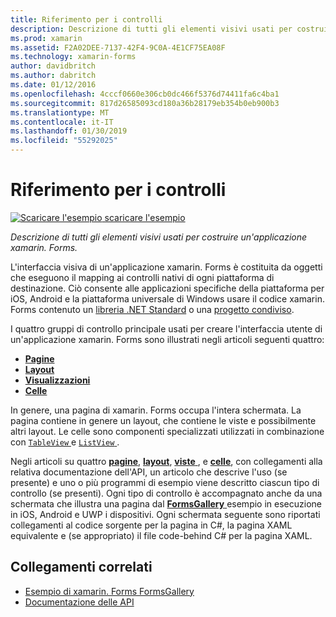 ```yaml
---
title: Riferimento per i controlli
description: Descrizione di tutti gli elementi visivi usati per costruire un'applicazione xamarin. Forms. Questo articolo elenca i gruppi di controllo che costituiscono l'interfaccia utente di un'applicazione xamarin. Forms.
ms.prod: xamarin
ms.assetid: F2A02DEE-7137-42F4-9C0A-4E1CF75EA08F
ms.technology: xamarin-forms
author: davidbritch
ms.author: dabritch
ms.date: 01/12/2016
ms.openlocfilehash: 4cccf0660e306cb0dc466f5376d74411fa6c4ba1
ms.sourcegitcommit: 817d26585093cd180a36b28179eb354b0eb900b3
ms.translationtype: MT
ms.contentlocale: it-IT
ms.lasthandoff: 01/30/2019
ms.locfileid: "55292025"
---
```

# <a name="controls-reference"></a>Riferimento per i controlli

[![Scaricare l'esempio](~/media/shared/download.png) scaricare l'esempio](https://developer.xamarin.com/samples/FormsGallery/)

_Descrizione di tutti gli elementi visivi usati per costruire un'applicazione xamarin. Forms._

L'interfaccia visiva di un'applicazione xamarin. Forms è costituita da oggetti che eseguono il mapping ai controlli nativi di ogni piattaforma di destinazione. Ciò consente alle applicazioni specifiche della piattaforma per iOS, Android e la piattaforma universale di Windows usare il codice xamarin. Forms contenuto un [libreria .NET Standard](~/cross-platform/app-fundamentals/net-standard.md) o una [progetto condiviso](~/cross-platform/app-fundamentals/shared-projects.md).

I quattro gruppi di controllo principale usati per creare l'interfaccia utente di un'applicazione xamarin. Forms sono illustrati negli articoli seguenti quattro:

- [**Pagine**](pages.md)
- [**Layout**](layouts.md)
- [**Visualizzazioni**](views.md)
- [**Celle**](cells.md)

In genere, una pagina di xamarin. Forms occupa l'intera schermata. La pagina contiene in genere un layout, che contiene le viste e possibilmente altri layout. Le celle sono componenti specializzati utilizzati in combinazione con [ `TableView` ](views.md#tableView) e [ `ListView` ](views.md#listView).

Negli articoli su quattro [ **pagine**](pages.md), [ **layout**](layouts.md), [ **viste** ](views.md), e [ **celle**](cells.md), con collegamenti alla relativa documentazione dell'API, un articolo che descrive l'uso (se presente) e uno o più programmi di esempio viene descritto ciascun tipo di controllo (se presenti). Ogni tipo di controllo è accompagnato anche da una schermata che illustra una pagina dal [ **FormsGallery** ](https://developer.xamarin.com/samples/FormsGallery/) esempio in esecuzione in iOS, Android e UWP i dispositivi. Ogni schermata seguente sono riportati collegamenti al codice sorgente per la pagina in C#, la pagina XAML equivalente e (se appropriato) il file code-behind C# per la pagina XAML.

## <a name="related-links"></a>Collegamenti correlati

- [Esempio di xamarin. Forms FormsGallery](https://developer.xamarin.com/samples/FormsGallery/)
- [Documentazione delle API](https://docs.microsoft.com/dotnet/api/xamarin.forms?view=xamarin-forms)

